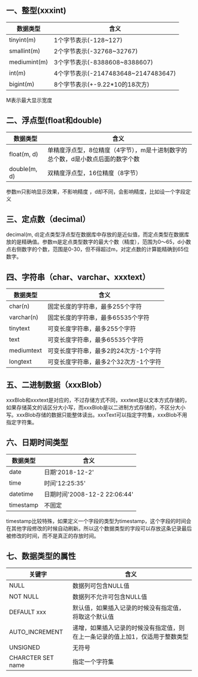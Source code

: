 ## 一、整型(xxxint)

| 数据类型     | 含义                                |
| ------------ | ----------------------------------- |
| tinyint(m)   | 1个字节表示(-128~127)               |
| smallint(m)  | 2个字节表示(-32768~32767)           |
| mediumint(m) | 3个字节表示(-8388608~8388607)       |
| int(m)       | 4个字节表示(-2147483648~2147483647) |
| bigint(m)    | 8个字节表示(+-9.22*10的18次方)      |

M表示最大显示宽度



## 二、浮点型(float和double)

| 数据类型     | 含义                                                         |
| ------------ | ------------------------------------------------------------ |
| float(m, d)  | 单精度浮点型，8位精度（4字节），m是十进制数字的总个数，d是小数点后面的数字个数 |
| double(m, d) | 双精度浮点型，16位精度（8字节）                              |

参数m只影响显示效果，不影响精度 ，d却不同，会影响精度，比如设一个字段定义



## 三、定点数（decimal）

decimal(m, d)定点类型浮点型在数据库中存放的是近似值，而定点类型在数据库放的是精确值。参数m是定点类型数字的最大个数（精度），范围为0～65，d小数点右侧数字的个数，范围是0-30，但不得超过m，对定点数的计算能精确到65位数字。



## 四、字符串（char、varchar、xxxtext）

| 数据类型   | 含义                                  |
| ---------- | ------------------------------------- |
| char(n)    | 固定长度的字符串，最多255个字符       |
| varchar(n) | 固定长度的字符串，最多65535个字符     |
| tinytext   | 可变长度字符串，最多255个字符         |
| text       | 可变长度字符串，最多65535个字符       |
| mediumtext | 可变长度字符串，最多2的24次方-1个字符 |
| longtext   | 可变长度字符串，最多2个32次方-1个字符 |

## 五、二进制数据（xxxBlob）

xxxBlob和xxxtext是对应的，不过存储方式不同，xxxtext是以文本方式存储的，如果存储英文的话区分大小写，而xxxBlob是以二进制方式存储的，不区分大小写。xxxBlob存储的数据只能整体读出。xxxText可以指定字符集，xxxBlob不用指定字符集。



## 六、日期时间类型

| 数据类型  | 含义                         |
| --------- | ---------------------------- |
| date      | 日期'2018-12-2'              |
| time      | 时间'12:25:35'               |
| datetime  | 日期时间'2008-12-2 22:06:44' |
| timestamp | 不固定                       |

timestamp比较特殊，如果定义一个字段的类型为timestamp，这个字段的时间会在其他字段修改的时候自动刷新。所以这个数据类型的字段可以存放这条记录最后被修改的时间，而不是真正的存放时间。



## 七、数据类型的属性

| 关键字            | 含义                                                         |
| ----------------- | ------------------------------------------------------------ |
| NULL              | 数据列可包含NULL值                                           |
| NOT NULL          | 数据列不允许可包含NULL值                                     |
| DEFAULT xxx       | 默认值，如果插入记录的时候没有指定值，将取这个默认值         |
| AUTO_INCREMENT    | 递增，如果插入记录的时候没有指定值，则在上一条记录的值上加1，仅适用于整数类型 |
| UNSIGNED          | 无符号                                                       |
| CHARCTER SET name | 指定一个字符集                                               |



















